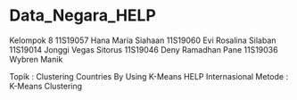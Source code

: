# Data_Negara_HELP

Kelompok 8
11S19057	Hana Maria Siahaan
11S19060	Evi Rosalina Silaban
11S19014	Jonggi Vegas Sitorus
11S19046	Deny Ramadhan Pane
11S19036	Wybren Manik

Topik : Clustering Countries By Using K-Means  HELP Internasional
Metode : K-Means Clustering
